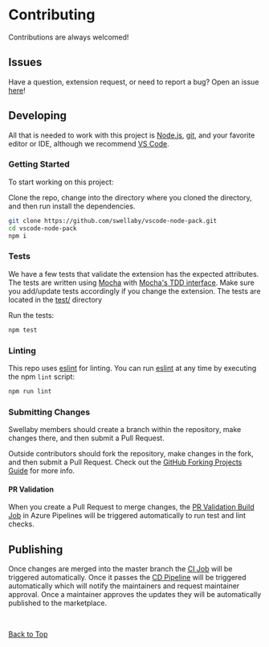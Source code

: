 # Contributing
Contributions are always welcomed!

## Issues
Have a question, extension request, or need to report a bug? Open an issue [here][open-issue-url]!

## Developing
All that is needed to work with this project is [Node.js][nodejs-url], [git][git-url], and your favorite editor or IDE, although we recommend [VS Code][vscode-url].

### Getting Started
To start working on this project:

Clone the repo, change into the directory where you cloned the directory, and then run install the dependencies.  

```sh     
git clone https://github.com/swellaby/vscode-node-pack.git
cd vscode-node-pack 
npm i
```

### Tests
We have a few tests that validate the extension has the expected attributes. The tests are written using [Mocha][mocha-url] with [Mocha's TDD interface][mocha-tdd-url]. Make sure you add/update tests accordingly if you change the extension. The tests are located in the [test/][tests] directory

Run the tests:
```sh
npm test
```  

### Linting
This repo uses [eslint][eslint-url] for linting. You can run [eslint][eslint-url] at any time by executing the npm `lint` script:

```sh
npm run lint
```  

### Submitting Changes
Swellaby members should create a branch within the repository, make changes there, and then submit a Pull Request. 

Outside contributors should fork the repository, make changes in the fork, and then submit a Pull Request. Check out the [GitHub Forking Projects Guide][fork-guide-url] for more info.

#### PR Validation
When you create a Pull Request to merge changes, the [PR Validation Build Job][ci-pipeline-url] in Azure Pipelines will be triggered automatically to run test and lint checks. 

## Publishing
Once changes are merged into the master branch the [CI Job][ci-pipeline-url] will be triggered automatically. Once it passes the [CD Pipeline][cd-pipeline-url] will be triggered automatically which will notify the maintainers and request maintainer approval. Once a maintainer approves the updates they will be automatically published to the marketplace. 

<br />

[Back to Top](#Contributing)

[open-issue-url]: https://github.com/swellaby/vscode-node-pack/issues/new/choose
[nodejs-url]:https://nodejs.org/en/download/
[git-url]: https://git-scm.com/download
[vscode-url]: https://code.visualstudio.com/
[tests]: ./../test/
[eslint-url]: https://eslint.org/
[mocha-url]: https://mochajs.org/
[mocha-tdd-url]: https://mochajs.org/#tdd
[fork-guide-url]: https://guides.github.com/activities/forking/
[ci-pipeline-url]: https://dev.azure.com/swellaby/OpenSource/_build?definitionId=46
[cd-pipeline-url]: https://dev.azure.com/swellaby/OpenSource/_release?view=mine&definitionId=9
